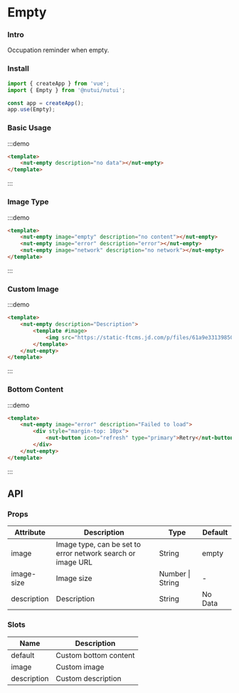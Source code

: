 # Empty

### Intro

Occupation reminder when empty.

### Install
```javascript
import { createApp } from 'vue';
import { Empty } from '@nutui/nutui';

const app = createApp();
app.use(Empty);
```

### Basic Usage
:::demo
```html
<template>
    <nut-empty description="no data"></nut-empty>
</template>
```
:::

### Image Type
:::demo
```html
<template>
    <nut-empty image="empty" description="no content"></nut-empty>
    <nut-empty image="error" description="error"></nut-empty>
    <nut-empty image="network" description="no network"></nut-empty>
</template>
```
:::
### Custom Image
:::demo
```html
<template>
    <nut-empty description="Description">
        <template #image>
            <img src="https://static-ftcms.jd.com/p/files/61a9e3313985005b3958672e.png" />
        </template>
    </nut-empty>
</template>
```
:::

### Bottom Content
:::demo
```html
<template>
    <nut-empty image="error" description="Failed to load">
        <div style="margin-top: 10px">
            <nut-button icon="refresh" type="primary">Retry</nut-button>
        </div>
    </nut-empty>
</template>
```
:::

## API

### Props

| Attribute         | Description                             | Type   | Default           |
|--------------|----------------------------------|--------|------------------|
| image         | 	Image type, can be set to error network search or image URL              | String | empty        |
| image-size        | Image size                      | Number \| String | -       |
| description         | Description | String | No Data                |

### Slots

| Name | Description           | 
|--------|----------------|
| default  | 		Custom bottom content | 
| image  | 	Custom image | 
| description  | 	Custom description | 
    